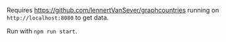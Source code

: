 Requires https://github.com/lennertVanSever/graphcountries running on `http://localhost:8080` to get data.

Run with `npm run start`.
